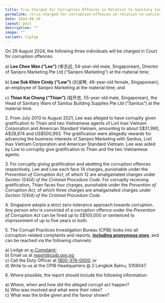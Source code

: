 ```yaml
---
title: Trio Charged for Corruption Offences in Relation to Sanitary Contracts
permalink: /trio-charged-for-corruption-offences-in-relation-to-sanitary-contracts/
date: 2024-08-29
layout: post
description: ""
image: ""
variant: tiptap
---
```

<p>On 29 August 2024, the following three individuals will be charged in
Court for corruption offences:</p>
<p>a) <strong>Lee Chee Wan (“Lee”)</strong>&nbsp;(李志远, 54-year-old male, Singaporean),
Director of Sanipro Marketing Pte Ltd (“Sanipro Marketing”) at the material
time;</p>
<p>b) <strong>Low Sok Khim Cindy (“Low”)</strong>&nbsp;(刘淑琴, 48-year-old female,
Singaporean), an employee of Sanipro Marketing at the material time; and</p>
<p>c) <strong>Thian Kai Chong (“Thian”)</strong>&nbsp;(程开忠, 55-year-old male,
Singaporean), the Head of Sanitary Ware of Sanitus Building Supplies Pte
Ltd (“Sanitus”) at the material time.</p>
<p>2. From July 2013 to August 2021, Lee was alleged to have corruptly given
gratification to Thian and two Vietnamese agents of Lixil Inax Vietnam
Corporation and American Standard Vietnam, amounting to about S$31,990,
A$28,874 and US$500,993. The gratification were allegedly rewards for advancing
the business interests of Sanipro Marketing with Sanitus, Lixil Inax Vietnam
Corporation and American Standard Vietnam. Lee was aided by Low to corruptly
give gratification to Thian and the two Vietnamese agents.</p>
<p>3. For corruptly giving gratification and abetting the corruption offences
respectively, Lee and Low each face 14 charges, punishable under the <em>Prevention of Corruption Act</em>,
of which 12 are amalgamated charges under <em>Section 124(4) of the Criminal Procedure Code</em>.
For corruptly receiving gratification, Thian faces four charges, punishable
under the <em>Prevention of Corruption Act, </em>of which three charges
are amalgamated charges under <em>Section 124(4) of the Criminal Procedure Code</em>.</p>
<p>4. Singapore adopts a strict zero-tolerance approach towards corruption.
Any person who is convicted of a corruption offence under the <em>Prevention of Corruption Act</em>&nbsp;can
be fined up to S$100,000 or sentenced to imprisonment of up to five years
or both.</p>
<p>5. The Corrupt Practices Investigation Bureau (CPIB) looks into all corruption-related
complaints and reports, <strong><u>including anonymous ones</u></strong>,
and can be reached via the following channels:</p>
<p>a) Lodge an <a href="https://www.cpib.gov.sg/e-services/e-complaint-for-corrupt-conduct/" rel="noopener noreferrer nofollow" target="_blank"><u>e-Complaint</u></a>;
<br>b) Email us at <a href="https://www.cpib.gov.sg/e-services/e-complaint-for-corrupt-conduct/" rel="noopener noreferrer nofollow" target="_blank"><u>report@cpib.gov.sg</u></a>;&nbsp;
<br>c) Call the Duty Officer at <a href="tel:1800-376-0000" rel="noopener noreferrer nofollow" target="_blank"><u>1800-376-0000</u></a>; or
<br>d) Write to us at the CPIB Headquarters @ 2 Lengkok Bahru, S159047.
<br>
</p>
<p>6. Where possible, the report should include the following information:</p>
<p>a) Where, when and how did the alleged corrupt act happen?
<br>b) Who was involved and what were their roles?
<br>c) What was the bribe given and the favour shown?</p>
